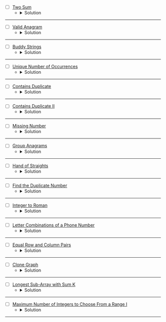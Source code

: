 * [ ] [Two Sum](https://leetcode.com/problems/two-sum/description/)
    * <details>
        <summary> Solution </summary>

        ```c++
            class Solution {
            public:
                vector<int> twoSum(vector<int>& nums, int target) {
                    int n = nums.size();
                    vector<int> res;
                    unordered_map<int, int> mp;
                    for(int i = 0; i < n;i++){
                        if(mp.count(target - nums[i]) == 1) {
                            res = {mp[target - nums[i]], i};
                            break;
                        }
                        mp[nums[i]] = i;
                    }
                    return res;
                }
            };
        
    </details>

---



* [ ] [Valid Anagram](https://leetcode.com/problems/valid-anagram/description/)
    * <details>
        <summary> Solution </summary>

        ```c++
            class Solution {
            public:
                bool isAnagram(string s, string t) {
                    unordered_map<char, int>mp;
                    for(auto &ch: s) mp[ch]++;
                    for(auto &ch: t) {
                        mp[ch]--;
                        if(mp[ch] == 0) mp.erase(ch);
                    }
                    return mp.empty();
                }
            };
        
    </details>

---



* [ ] [Buddy Strings](https://leetcode.com/problems/buddy-strings/description/)
    * <details>
        <summary> Solution </summary>

        ```c++
            class Solution {
            public:
                bool buddyStrings(string s, string goal) {
                    int n = s.size(), m = goal.size();
                    if(n != m) 
                        return false;
                    vector<int> indexs;
                    unordered_map<char, int> frq;
                    bool same = false;
                    int dif = 0;
                    for(int i = 0; i < n;i++) {
                        frq[s[i]]++;
                        if(frq[s[i]] > 1) same = true;
                        if(s[i] != goal[i]) {
                            ++dif;
                            indexs.push_back(i);
                        }
                    }
                    if(dif != 2 && dif != 0) return false;
                    else if(dif == 0 && same == true) return true;
                    else if(dif == 0) return false;
                    swap(s[indexs[0]], s[indexs[1]]);
                    return s == goal;
                }
            };
        
    </details>

---



* [ ] [Unique Number of Occurrences](https://leetcode.com/problems/unique-number-of-occurrences/description/)
    * <details>
        <summary> Solution </summary>

        ```c++
            class Solution {
            public:
                bool uniqueOccurrences(vector<int>& arr) {
                    unordered_map<int,int>mp;
                    int frq[1002]{0};
                    for(auto &it: arr)mp[it]++;
                    for(auto &it: mp){
                        if(frq[it.second] >= 1)return false;
                        frq[it.second]++;
                    }
                    return true;
                }
            };
        
    </details>

---




* [ ] [Contains Duplicate](https://leetcode.com/problems/contains-duplicate/description/)
    * <details>
        <summary> Solution </summary>

        ```c++
            class Solution {
            public:
                bool containsDuplicate(vector<int>& nums) {
                    unordered_map<int,int>mp;
                    for(auto &it: nums){
                        int x = ++mp[it];
                        if(x >= 2)return true;
                    }
                    return false;
                }
            };
        
    </details>

---




* [ ] [Contains Duplicate II](https://leetcode.com/problems/contains-duplicate-ii/description/)
    * <details>
        <summary> Solution </summary>

        ```c++
            class Solution {
            public:
                bool containsNearbyDuplicate(vector<int>& nums, int k) {
                    int n = nums.size();
                    unordered_map<int, int> hash;
                    for(int i = 0; i < n;i++) {
                        if(hash.count(nums[i]) && (i - hash[nums[i]]) <= k) return true;
                        hash[nums[i]] = i;
                    }
                    return false;
                }
            };
        
    </details>

---



* [ ] [Missing Number](https://leetcode.com/problems/missing-number/description/)
    * <details>
        <summary> Solution </summary>

        ```c++
            class Solution {
            public:
                int missingNumber(vector<int>& nums) {
                    int n = (int)nums.size();
                    unordered_map<int,int>mp;
                    for(auto &it: nums)mp[it]++;
                    int ans = 0;
                    for(int i = 0; i <= n;i++){
                        if(mp.count(i) == 0){
                            ans = i;
                            break;
                        }
                    }
                    return ans;
                }
            };
        
    </details>

---



* [ ] [Group Anagrams](https://leetcode.com/problems/group-anagrams/description/)
    * <details>
        <summary> Solution </summary>

        ```c++
            class Solution {
            public:
                vector<vector<string>> groupAnagrams(vector<string>& strs) {
                    vector<vector<string>> res;
                    unordered_map<string, vector<string>> mp;
                    for(auto &str: strs) {
                        string cop = str;
                        sort(cop.begin(), cop.end());
                        mp[cop].push_back(str);
                    }
                    for(auto &it: mp) res.push_back(it.second);
                    return res;
                }
            };
        
    </details>

---



* [ ] [Hand of Straights](https://leetcode.com/problems/hand-of-straights/description/)
    * <details>
        <summary> Solution </summary>

        ```c++
            class Solution {
            public:
                bool isNStraightHand(vector<int>& hand, int groupSize) {
                    int n = (int)hand.size();
                    if(n % groupSize != 0)return false;

                    unordered_map<int,int>mp;
                    set<int>st;
                    for(auto &it: hand){
                        mp[it]++;
                        st.insert(it);
                    }
                    
                    bool flag = true;
                    for(auto &it: st){
                        while(mp[it]){
                            for(int i = it; i < it + groupSize;i++){
                                if(mp[i] == 0){
                                    flag = false;
                                    break;
                                }
                                mp[i]--;
                            }
                            if(!flag)break;
                        }
                        if(!flag)break;
                    }
                    return flag;
                }
            };
        
    </details>

---




* [ ] [Find the Duplicate Number](https://leetcode.com/problems/find-the-duplicate-number/)
    * <details>
        <summary> Solution </summary>

        ```c++
            class Solution {
            public:
                int findDuplicate(vector<int>& nums) {
                    unordered_map<int,int>mp;
                    for(auto &it: nums)mp[it]++;
                    int ans = 0;
                    for(auto &it: mp){
                        if(it.second >= 2){
                            ans = it.first;
                            break;
                        }
                    }
                    return ans;
                }
            };
        
    </details>

---




* [ ] [Integer to Roman](https://leetcode.com/problems/integer-to-roman/description/)
    * <details>
        <summary> Solution </summary>

        ```c++
            class Solution {
                void assign(unordered_map<int, string>& hash, set<int>&st) {
                    hash[1] = "I";
                    hash[5] = "V";
                    hash[10] = "X";
                    hash[50] = "L";
                    hash[100] = "C";
                    hash[500] = "D";
                    hash[1000] = "M";
                    hash[4] = "IV";
                    hash[9] = "IX";
                    hash[40] = "XL";
                    hash[90] = "XC";
                    hash[400] = "CD";
                    hash[900] = "CM";
                    st = {1, 4, 5, 9, 10, 40, 50, 90, 100, 400, 500, 900, 1000};
                }
            public:
                string intToRoman(int num) {
                    unordered_map<int, string> hash;
                    set<int>st;
                    string res = "";
                    assign(hash, st);
                    while(num) {
                        auto it = st.upper_bound(num);
                        int n = *prev(it);
                        res += hash[n];
                        num -= n;
                    }
                    return res;
                }
            };
            
    </details>

---




* [ ] [Letter Combinations of a Phone Number](https://leetcode.com/problems/letter-combinations-of-a-phone-number/description/)
    * <details>
        <summary> Solution </summary>

        ```c++
            class Solution {
                void backTrack(int idx, int& n, string digits, string cur, vector<string>& res, unordered_map<char, vector<char>>&mp) {
                    if(idx == n) {
                        if(!cur.empty()) res.push_back(cur);
                        return;
                    }
                    for(auto& ch: mp[digits[idx]]) {
                        backTrack(idx + 1, n, digits, cur + ch, res, mp);
                    }
                }
                void assign(unordered_map<char, vector<char>>&mp) {
                    char cur = '2', idx = 'a';
                    while((cur - '0') < 10) {
                        mp[cur] = {idx, char(idx + 1), char(idx + 2)};
                        idx += 3;
                        if((cur - '0') == 7 || (cur - '0') == 9) mp[cur].push_back(idx++);
                        ++cur;
                    }
                }
            public:
                vector<string> letterCombinations(string digits) {
                    int n = digits.size();
                    vector<string> res;
                    unordered_map<char, vector<char>> mp;
                    assign(mp);
                    backTrack(0, n, digits, "", res, mp);
                    return res;
                }
            };
        
    </details>

---



* [ ] [Equal Row and Column Pairs](https://leetcode.com/problems/equal-row-and-column-pairs/description/)
    * <details>
        <summary> Solution </summary>

        ```c++
            class Solution {
                int mod = 1e9 + 7;
                int fpow(int n, int x) {
                    if(x == 0) return 1;
                    if(x == 1) return n;
                    int ans = fpow(n, x / 2) % mod;
                    ans = 1ll*(ans % mod) * (ans % mod);
                    if(x & 1) ans = 1ll*(ans % mod) * (n % mod);
                    return ans % mod;
                }
                int hashable(vector<int>& v) {
                    int n = v.size();
                    int hashed = 0;
                    for(int i = 0; i < n;i++) {
                        hashed = (hashed % mod) + (1ll*v[i] * (fpow(10, i) % mod));
                        hashed %= mod;
                    }
                    return hashed % mod;
                }
            public:
                int equalPairs(vector<vector<int>>& grid) {
                    int n = grid.size();
                    int m = grid[0].size();
                    int res = 0;
                    unordered_map<int, int> hash;
                    for(int i = 0; i < n;i++) {
                        int hashed = hashable(grid[i]);
                        hash[hashed] += 1;
                    }
                    for(int i = 0; i < m;i++) {
                        vector<int> col;
                        for(int j = 0; j < n;j++)
                            col.push_back(grid[j][i]);
                        int hashed = hashable(col);
                        if(hash.count(hashed) == true)
                            res += hash[hashed];
                    }
                    return res;
                }
            };
        
    </details>

---




* [ ] [Clone Graph](https://leetcode.com/problems/clone-graph/)
    * <details>
        <summary> Solution </summary>

        ```c++
            /*
            // Definition for a Node.
            class Node {
            public:
                int val;
                vector<Node*> neighbors;
                Node() {
                    val = 0;
                    neighbors = vector<Node*>();
                }
                Node(int _val) {
                    val = _val;
                    neighbors = vector<Node*>();
                }
                Node(int _val, vector<Node*> _neighbors) {
                    val = _val;
                    neighbors = _neighbors;
                }
            };
            */

            class Solution {
                Node* dfs(Node* node, unordered_map<Node*, Node*>& clone) {
                    if(node == nullptr) return nullptr;
                    Node* root = new Node(node->val);
                    clone[node] = root;
                    for(auto &child: node->neighbors) {
                        if(clone.count(child) == false)
                            dfs(child, clone);
                    }
                    for(auto &child: node->neighbors)
                        root->neighbors.push_back(clone[child]);
                    return root;
                }
            public:
                Node* cloneGraph(Node* node) {
                    unordered_map<Node*, Node*> clone;
                    return dfs(node, clone);
                }
            };
        
    </details>

---




* [ ] [Longest Sub-Array with Sum K](https://www.geeksforgeeks.org/problems/longest-sub-array-with-sum-k0809/1?page=1&sortBy=submissions)
    * <details>
        <summary> Solution </summary>

        ```c++
            class Solution {
            public:
                int lenOfLongestSubarr(vector<int>& arr, int k) {
                    // code here
                    int n = arr.size(), sum = 0, res = 0;
                    unordered_map<int, int> index;
                    index[0] = -1;
                    for(int i = 0; i < n;i++) {
                        sum += arr[i];
                        int diff = sum - k;
                        if(index.count(diff) == true)
                            res = max(res, i - index[diff]);
                        if(index.count(sum) == false)
                            index[sum] = i;
                    }
                    return res;
                }
            };
        
    </details>

---



* [ ] [Maximum Number of Integers to Choose From a Range I](https://leetcode.com/problems/maximum-number-of-integers-to-choose-from-a-range-i/description/)
    * <details>
        <summary> Solution </summary>

        ```c++
            class Solution {
            public:
                int maxCount(vector<int>& banned, int n, int maxSum) {
                    int res = 0, sum = 0;
                    unordered_map<int, bool> vis;
                    for(auto &ban: banned)
                        vis[ban] = true;
                    for(int i = 1; i <= n;i++) {
                        if(vis.count(i) == false && sum + i <= maxSum) {
                            sum += i;
                            res += 1;
                        }
                    }
                    return res;
                }
            };
        
    </details>

---